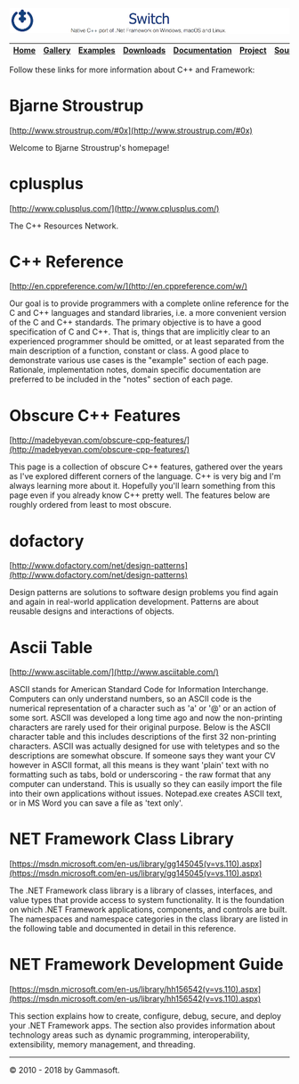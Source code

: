 [![Switch Header](Pictures/SwitchNativeC++port.png)](https://gammasoft71.wixsite.com/switch)

| [Home](Home.md) | [Gallery](Gallery.md) | [Examples](Examples.md) | [Downloads](Downloads.md) | [Documentation](Documentation.md) | [Project](https://sourceforge.net/projects/switchpro) | [Source](https://github.com/gammasoft71/switch) | [License](License.md) | [Gammasoft](https://gammasoft71.wixsite.com/gammasoft) |
|-----------------|-----------------------|-------------------------|-------------------------|-----------------------------------|-------------------------------------------------------|-------------------------------------------------|-----------------------|---------------------------------------------------------|

Follow these links for more information about C++ and Framework:

# Bjarne Stroustrup

[http://www.stroustrup.com/#0x](http://www.stroustrup.com/#0x)

Welcome to Bjarne Stroustrup's homepage!

# cplusplus

[http://www.cplusplus.com/](http://www.cplusplus.com/)

The C++ Resources Network.

# C++ Reference

[http://en.cppreference.com/w/](http://en.cppreference.com/w/)

Our goal is to provide programmers with a complete online reference for the C and C++ languages and standard libraries, i.e. a more convenient version of the C and C++ standards.
The primary objective is to have a good specification of C and C++. That is, things that are implicitly clear to an experienced programmer should be omitted, or at least separated from the main description of a function, constant or class. A good place to demonstrate various use cases is the "example" section of each page. Rationale, implementation notes, domain specific documentation are preferred to be included in the "notes" section of each page.

# Obscure C++ Features

[http://madebyevan.com/obscure-cpp-features/](http://madebyevan.com/obscure-cpp-features/)

This page is a collection of obscure C++ features, gathered over the years as I've explored different corners of the language. C++ is very big and I'm always learning more about it. Hopefully you'll learn something from this page even if you already know C++ pretty well. The features below are roughly ordered from least to most obscure.

# dofactory

[http://www.dofactory.com/net/design-patterns](http://www.dofactory.com/net/design-patterns)

Design patterns are solutions to software design problems you find again and again in real-world application development. Patterns are about reusable designs and interactions of objects.

# Ascii Table

[http://www.asciitable.com/](http://www.asciitable.com/)

ASCII stands for American Standard Code for Information Interchange. Computers can only understand numbers, so an ASCII code is the numerical representation of a character such as 'a' or '@' or an action of some sort. ASCII was developed a long time ago and now the non-printing characters are rarely used for their original purpose. Below is the ASCII character table and this includes descriptions of the first 32 non-printing characters. ASCII was actually designed for use with teletypes and so the descriptions are somewhat obscure. If someone says they want your CV however in ASCII format, all this means is they want 'plain' text with no formatting such as tabs, bold or underscoring - the raw format that any computer can understand. This is usually so they can easily import the file into their own applications without issues. Notepad.exe creates ASCII text, or in MS Word you can save a file as 'text only'.

# NET Framework Class Library

[https://msdn.microsoft.com/en-us/library/gg145045(v=vs.110).aspx](https://msdn.microsoft.com/en-us/library/gg145045(v=vs.110).aspx)

The .NET Framework class library is a library of classes, interfaces, and value types that provide access to system functionality. It is the foundation on which .NET Framework applications, components, and controls are built. The namespaces and namespace categories in the class library are listed in the following table and documented in detail in this reference.

# NET Framework Development Guide

[https://msdn.microsoft.com/en-us/library/hh156542(v=vs.110).aspx](https://msdn.microsoft.com/en-us/library/hh156542(v=vs.110).aspx)

This section explains how to create, configure, debug, secure, and deploy your .NET Framework apps. The section also provides information about technology areas such as dynamic programming, interoperability, extensibility, memory management, and threading.

______________________________________________________________________________________________

© 2010 - 2018 by Gammasoft.
